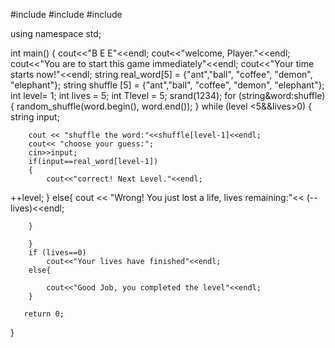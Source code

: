 #include <iostream>
#include <algorithm>
#include <ctime>

 using namespace std;

int main()
{
    cout<<"B E E"<<endl;
    cout<<"welcome, Player."<<endl;
    cout<<"You are to start this game immediately"<<endl;
    cout<<"Your time starts now!"<<endl;
   string real_word[5] = {"ant","ball", "coffee", "demon", "elephant"};
   string shuffle [5] = {"ant","ball", "coffee", "demon", "elephant"};
      int level= 1;
      int lives = 5;
      int Tlevel = 5;
      srand(1234);
      for (string&word:shuffle){
        random_shuffle(word.begin(), word.end());
      }
      while (level <5&&lives>0) {
        string input;

        cout << "shuffle the word:"<<shuffle[level-1]<<endl;
        cout<< "choose your guess:";
        cin>>input;
        if(input==real_word[level-1])
        {
            cout<<"correct! Next Level."<<endl;
++level;
        }
        else{
            cout << "Wrong! You just lost a life, lives remaining:"<< (--lives)<<endl;

        }

        }
        if (lives==0)
            cout<<"Your lives have finished"<<endl;
        else{

            cout<<"Good Job, you completed the level"<<endl;
        }

       return 0;
}
